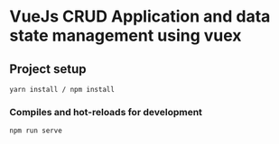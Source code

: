 # VueJs CRUD Application and data state management using vuex  

## Project setup
```
yarn install / npm install
```

### Compiles and hot-reloads for development
```
npm run serve
```
